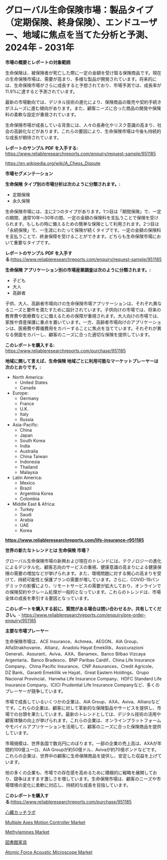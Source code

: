 <p><h1>グローバル生命保険市場：製品タイプ（定期保険、終身保険）、エンドユーザー、地域に焦点を当てた分析と予測、2024年 - 2031年</h1></p><p><strong>市場の概要とレポートの対象範囲</strong></p>
<p><p>生命保険は、被保険者が死亡した際に一定の金額を受け取る保険商品です。現在の生命保険市場は、需要が高まり、多様な製品が開発されています。将来的には、生命保険市場がさらに成長すると予想されており、市場予測では、成長率が11.9%に達すると予測されています。</p><p>最新の市場動向では、デジタル技術の進化により、保険商品の販売や契約手続きがスムーズに進む傾向があります。また、顧客ニーズに合った商品の開発や保険料の柔軟な設定が重視されています。</p><p>生命保険市場が成長している背景には、人々の長寿化やリスク意識の高まり、社会の高齢化などがあります。これらの要因により、生命保険市場は今後も持続的な成長が期待されています。</p></p>
<p><strong>レポートのサンプル PDF を入手する:</strong> <a href="https://www.reliableresearchreports.com/enquiry/request-sample/951185">https://www.reliableresearchreports.com/enquiry/request-sample/951185</a></p>
<p><a href="https://en.wikipedia.org/wiki/A_Chess_Dispute">https://en.wikipedia.org/wiki/A_Chess_Dispute</a></p>
<p><strong>市場セグメンテーション</strong></p>
<p><strong>生命保険 タイプ別の市場分析は次のように分類されます。:</strong></p>
<p><ul><li>定期保険</li><li>永久保険</li></ul></p>
<p><p>生命保険市場には、主に2つのタイプがあります。1つ目は「期間保険」で、一定の期間、通常10年～30年の間、一定の金額の保険料を支払うことで保険を受けられます。もしもの時に備えるための簡単な保険として利用されます。2つ目は「永続保険」で、一生涯にわたって保険が続くタイプです。一定の金額の保険料を支払うことで、終身保障を受けることができます。どちらも生命保険市場において重要なタイプです。</p></p>
<p><strong>レポートのサンプル PDF を入手する:</strong><a href="https://www.reliableresearchreports.com/enquiry/request-sample/951185">https://www.reliableresearchreports.com/enquiry/request-sample/951185</a></p>
<p><strong> 生命保険 アプリケーション別の市場産業調査は次のように分類されます。:</strong></p>
<p><ul><li>子ども</li><li>大人</li><li>高齢者</li></ul></p>
<p><p>子供、大人、高齢者市場向けの生命保険市場アプリケーションは、それぞれ異なるニーズと要件を満たすために設計されています。子供向けの市場では、将来の教育費や医療費などに備えるための保障が重視されます。大人向けの市場では、家族や資産保護に重点を置いています。一方、高齢者市場向けのアプリケーションは、医療費や葬儀費用をカバーすることに焦点を当てています。それぞれが異なる側面をカバーし、顧客のニーズに合った適切な保険を提供しています。</p></p>
<p><strong>このレポートを購入する:</strong> <a href="https://www.reliableresearchreports.com/purchase/951185">https://www.reliableresearchreports.com/purchase/951185</a></p>
<p><strong>地域に関して言えば、生命保険 地域ごとに利用可能なマーケットプレーヤーは次のとおりです。:</strong></p>
<p><ul>
    <li>
        North America:
        <ul>
            <li>United States</li>
            <li>Canada</li>
        </ul>
    </li>
    <li>
        Europe:
        <ul>
            <li>Germany</li>
            <li>France</li>
            <li>U.K.</li>
            <li>Italy</li>
            <li>Russia</li>
        </ul>
    </li>
    <li>
        Asia-Pacific:
        <ul>
            <li>China</li>
            <li>Japan</li>
            <li>South Korea</li>
            <li>India</li>
            <li>Australia</li>
            <li>China Taiwan</li>
            <li>Indonesia</li>
            <li>Thailand</li>
            <li>Malaysia</li>
        </ul>
    </li>
    <li>
        Latin America:
        <ul>
            <li>Mexico</li>
            <li>Brazil</li>
            <li>Argentina Korea</li>
            <li>Colombia</li>
        </ul>
    </li>
    <li>
        Middle East & Africa:
        <ul>
            <li>Turkey</li>
            <li>Saudi</li>
            <li>Arabia</li>
            <li>UAE</li>
            <li>Korea</li>
        </ul>
    </li>
    </ul></p>
<p><strong><a href="https://www.reliableresearchreports.com/life-insurance-r951185">https://www.reliableresearchreports.com/life-insurance-r951185</a></strong></p>
<p><strong>世界の新たなトレンドとは 生命保険 市場？</strong></p>
<p><p>グローバル生命保険市場の新興および現在のトレンドには、テクノロジーの進化によるデジタル化、顧客志向のサービスの重視、健康意識の高まりによる健康保険の需要の増加などが挙げられます。また、環境問題に対する関心の高まりを受けて、持続可能性と保護プランの需要が増しています。さらに、COVID-19パンデミックの影響により、リモートサービスの需要が拡大しており、オンラインでの保険契約やクレーム処理が一般的となっています。これらのトレンドは、市場全体の成長を牽引する要因となっています。</p></p>
<p><strong>このレポートを購入する前に、質問がある場合は問い合わせるか、共有してください。</strong>- <a href="https://www.reliableresearchreports.com/enquiry/pre-order-enquiry/951185">https://www.reliableresearchreports.com/enquiry/pre-order-enquiry/951185</a></p>
<p><strong>主要な市場プレーヤー</strong></p>
<p><p>生命保険市場は、ACE Insurance、Achmea、AEGON、AIA Group、AlfaStrakhovanie、Allianz、Anadolu Hayat Emeklilik、Assicurazioni Generali、Assurant、Aviva、AXA、Banamex、Banco Bilbao Vizcaya Argentaria、Banco Bradesco、BNP Paribas Cardif、China Life Insurance Company、China Pacific Insurance、CNP Assurances、Credit Agricole、DZ Bank、Garanti Emeklilik ve Hayat、Great Eastern Holdings、Grupo Nacional Provincial、Hanwha Life Insurance Company、HDFC Standard Life Insurance Company、ICICI Prudential Life Insurance Companyなど、多くのプレーヤーが競争しています。</p><p>市場で成長しているいくつかの企業は、AIA Group、AXA、Aviva、Allianzなどです。これらの企業は、顧客に対して革新的な保険製品やサービスを提供し、市場での台頭を果たしています。最新のトレンドとしては、デジタル技術の活用や顧客体験の向上が挙げられます。これらの企業は、オンラインプラットフォームやモバイルアプリケーションを活用して、顧客のニーズに合った保険商品を提供しています。</p><p>市場規模は、世界各国で数兆円にのぼります。一部の企業の売上高は、AXAが年間約100億ユーロ、AIA Groupが約50億ドル、Avivaが約70億ポンドなどです。これらの企業は、世界中の顧客に生命保険商品を提供し、安定した収益を上げています。</p><p>他の多くの企業も、市場での存在感を高めるために積極的に戦略を展開しており、競争はますます激しさを増しています。生命保険市場は、顧客のニーズや市場環境の変化に柔軟に対応し、持続的な成長を目指しています。</p></p>
<p><strong>このレポートを購入する:</strong><a href="https://www.reliableresearchreports.com/purchase/951185">https://www.reliableresearchreports.com/purchase/951185</a></p>
<p><p><a href="https://medium.com/@dressleredward/%E3%82%B0%E3%83%AD%E3%83%BC%E3%83%90%E3%83%AB%E5%BF%83%E8%87%93%E3%82%AB%E3%83%86%E3%83%BC%E3%83%A9%E5%AE%A4%E5%B8%82%E5%A0%B4%E3%81%AE%E5%8C%85%E6%8B%AC%E7%9A%84%E5%88%86%E6%9E%90-%E6%88%90%E9%95%B7%E3%83%88%E3%83%AC%E3%83%B3%E3%83%89%E3%81%A8%E5%B8%82%E5%A0%B4%E4%BA%88%E6%B8%AC-2024%E5%B9%B4-2031%E5%B9%B4-b94b0e2828dd">心臓カッチラボ</a></p><p><a href="https://issuu.com/reportprime-2/docs/multiple-axes-motion-controller-market-size-2030.p">Multiple Axes Motion Controller Market</a></p><p><a href="https://medium.com/@elzaziemann1943/methylamines-market-size-share-trends-analysis-report-by-end-use-d5f7022a9230">Methylamines Market</a></p><p><a href="https://github.com/lababdou/Market-Research-Report-List-5/blob/main/745278751251.md">図書館家具</a></p><p><a href="https://issuu.com/reportprime-2/docs/atomic-force-acoustic-microscope-market-size-2030.">Atomic Force Acoustic Microscope Market</a></p></p>